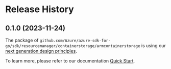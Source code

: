 # Release History

## 0.1.0 (2023-11-24)

The package of `github.com/Azure/azure-sdk-for-go/sdk/resourcemanager/containerstorage/armcontainerstorage` is using our [next generation design principles](https://azure.github.io/azure-sdk/general_introduction.html).

To learn more, please refer to our documentation [Quick Start](https://aka.ms/azsdk/go/mgmt).